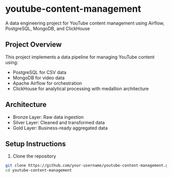 # youtube-content-management
 A data engineering project for YouTube content management using Airflow, PostgreSQL, MongoDB, and ClickHouse

 ## Project Overview
This project implements a data pipeline for managing YouTube content using:
- PostgreSQL for CSV data
- MongoDB for video data
- Apache Airflow for orchestration
- ClickHouse for analytical processing with medallion architecture

## Architecture
- Bronze Layer: Raw data ingestion
- Silver Layer: Cleaned and transformed data
- Gold Layer: Business-ready aggregated data

## Setup Instructions
1. Clone the repository
```bash
git clone https://github.com/your-username/youtube-content-management.git
cd youtube-content-management
